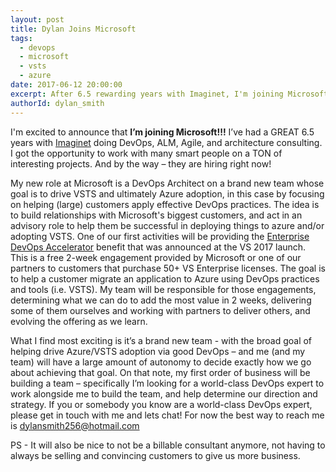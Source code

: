 ```yaml
---
layout: post
title: Dylan Joins Microsoft
tags:
  - devops
  - microsoft
  - vsts
  - azure
date: 2017-06-12 20:00:00
excerpt: After 6.5 rewarding years with Imaginet, I'm joining Microsoft as a DevOps Architect.
authorId: dylan_smith
---
```

I'm excited to announce that **I’m joining Microsoft!!!**  I’ve had a GREAT 6.5 years with [Imaginet](http://www.imaginet.com) doing DevOps, ALM, Agile, and architecture consulting.  I got the opportunity to work with many smart people on a TON of interesting projects.  And by the way – they are hiring right now!

My new role at Microsoft is a DevOps Architect on a brand new team whose goal is to drive VSTS and ultimately Azure adoption, in this case by focusing on helping (large) customers apply effective DevOps practices. The idea is to build relationships with Microsoft's biggest customers, and act in an advisory role to help them be successful in deploying things to azure and/or adopting VSTS. One of our first activities will be providing the [Enterprise DevOps Accelerator](https://www.visualstudio.com/vs/enterprise-devops-offer/) benefit that was announced at the VS 2017 launch.  This is a free 2-week engagement provided by Microsoft or one of our partners to customers that purchase 50+ VS Enterprise licenses.  The goal is to help a customer migrate an application to Azure using DevOps practices and tools (i.e. VSTS). My team will be responsible for those engagements, determining what we can do to add the most value in 2 weeks, delivering some of them ourselves and working with partners to deliver others, and evolving the offering as we learn.

What I find most exciting is it’s a brand new team - with the broad goal of helping drive Azure/VSTS adoption via good DevOps – and me (and my team) will have a large amount of autonomy to decide exactly how we go about achieving that goal.  On that note, my first order of business will be building a team – specifically I’m looking for a world-class DevOps expert to work alongside me to build the team, and help determine our direction and strategy.  If you or somebody you know are a world-class DevOps expert, please get in touch with me and lets chat!  For now the best way to reach me is <dylansmith256@hotmail.com>

PS - It will also be nice to not be a billable consultant anymore, not having to always be selling and convincing customers to give us more business.
